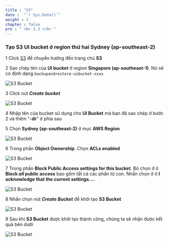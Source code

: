 ```yaml
---
title : "S3"
date :  "`r Sys.Date()`" 
weight : 3 
chapter : false
pre : " <b> 3.3 </b> "
---
```


### Tạo S3 UI bucket ở region thứ hai **Sydney (ap-southeast-2)**

 1 Click [S3](https://s3.console.aws.amazon.com/s3/buckets) để chuyển hướng đến trang chủ **S3**

 2 Sao chép tên của **UI bucket** ở region **Singapore (ap-southeast-1)**. Nó sẽ có định dạng ```backupandrestore-uibucket-xxxx```

 ![S3 Bucket](../../../images/3.backupresources/10_S3Bucket.png?width=90pc)

 3 Click nút ***Create bucket***

 ![S3 Bucket](../../../images/3.backupresources/11_S3BucketCreating.png?width=90pc)

 4 Nhập tên của bucket sử dụng cho **UI Bucket** mà bạn đã sao chép ở bước 2 và thêm "**-dr**" ở phía sau

 5 Chọn  **Sydney (ap-southeast-2)** ở mục **AWS Region**

  ![S3 Bucket](../../../images/3.backupresources/12_S3BucketCreating_1.png?width=90pc)

 6 Trong phần **Object Ownership**. Chọn **ACLs enabled**
 
  ![S3 Bucket](../../../images/3.backupresources/13_S3BucketCreating_2.png?width=90pc)

 7 Trong phần **Block Public Access settings for this bucket**. Bỏ chọn ở ô **Block *all* public access** bao gồm tất cả các phần tử con.
 Nhấn chọn ở ô **I acknowledge that the current settings….**

  ![S3 Bucket](../../../images/3.backupresources/14_S3BucketCreating_3.png?width=90pc)

 8 Nhấn chọn nút ***Create Bucket*** để khởi tạo **S3 Bucket**

  ![S3 Bucket](../../../images/3.backupresources/15_S3BucketCreating_4.png?width=90pc)

 9 Sau khi **S3 Bucket** được khởi tạo thành công, chúng ta sẽ nhận được kết quả bên dưới

  ![S3 Bucket](../../../images/3.backupresources/16_S3BucketCreated.png?width=90pc)